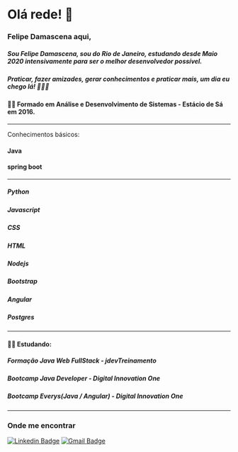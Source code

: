 # Olá rede! 👋
### Felipe Damascena aqui,
##### Sou Felipe Damascena, sou do Rio de Janeiro, estudando desde Maio 2020 intensivamente para ser o melhor desenvolvedor possível.
##### Praticar, fazer amizades, gerar conhecimentos e praticar mais, um dia eu chego lá! 🚀🚀🚀   

#### 👨‍🎓 Formado em Análise e Desenvolvimento de Sistemas - Estácio de Sá em 2016.
_________________
Conhecimentos básicos:
#### Java
#### spring boot
_________________
##### Python
##### Javascript
##### CSS
##### HTML
##### Nodejs
##### Bootstrap
##### Angular
##### Postgres
_________________

#### 👨‍💻 Estudando:  
##### Formação Java Web FullStack - jdevTreinamento
##### Bootcamp Java Developer - Digital Innovation One
##### Bootcamp Everys(Java / Angular) - Digital Innovation One
_________________
### Onde me encontrar

[![Linkedin Badge](https://img.shields.io/badge/-Linkedin-blue?style=flat-square&logo=Linkedin&logoColor=white&link=https://www.linkedin.com/in/felipe-damascena/)](https://www.linkedin.com/in/felipe-damascena-1b86355b/)
[![Gmail Badge](https://img.shields.io/badge/-Gmail-c14438?style=flat-square&logo=Gmail&logoColor=white&link=mailto:jfdamascena@gmail.com)](mailto:jfdamascena@gmail.com)
